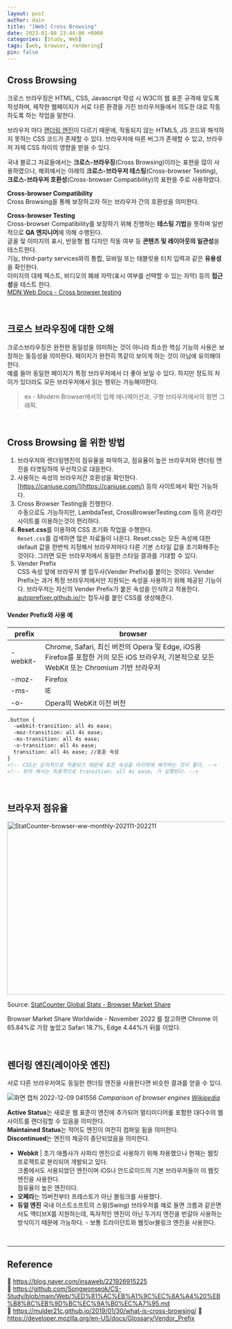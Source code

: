 ```yaml
---
layout: post
author: dain
title: "[Web] Cross Browsing"
date: 2023-01-08 23:44:00 +0900
categories: [Study, Web]
tags: [web, browser, rendering]
pin: false
---
```


## Cross Browsing

크로스 브라우징은 HTML, CSS, Javascript 작성 시 W3C의 웹 표준 규격에 맞도록 작성하며, 제작한 웹페이지가 서로 다른 환경을 가진 브라우저들에서 의도한 대로 작동하도록 하는 작업을 말한다.

브라우저 마다 [랜더링 엔진](https://github.com/da-in/tech-interview-study/blob/main/Web/%EB%B8%8C%EB%9D%BC%EC%9A%B0%EC%A0%80%EC%99%80%20%EB%A0%8C%EB%8D%94%EB%A7%81.md)이 다르기 때문에, 작동되지 않는 HTML5, JS 코드와 해석하지 못하는 CSS 코드가 존재할 수 있다. 브라우저에 따른 버그가 존재할 수 있고, 브라우저 자체 CSS 차이의 영향을 받을 수 있다.

국내 블로그 자료들에서는 **크로스-브라우징**(Cross Browsing)이라는 표현을 많이 사용하였으나, 해외에서는 아래의 **크로스-브라우저 테스팅**(Cross-browser Testing), **크로스-브라우저 호환성**(Cross-browser Compatibility)의 표현을 주로 사용하였다.

**Cross-browser Compatibility**  
Cross Browsing을 통해 보장하고자 하는 브라우저 간의 호환성을 의미한다.

**Cross-browser Testing**  
Cross-browser Compatibility를 보장하기 위해 진행하는 **테스팅 기법**을 뜻하며 일반적으로 **QA 엔지니어**에 의해 수행된다.  
글꼴 및 이미지의 표시, 반응형 웹 디자인 작동 여부 등 **콘텐츠 및 레이아웃의 일관성**을 테스트한다.  
기능, third-party services와의 통합, 모바일 또는 태블릿용 터치 입력과 같은 **유용성**을 확인한다.  
이미지의 대체 텍스트, 비디오의 폐쇄 자막(표시 여부를 선택할 수 있는 자막) 등의 **접근성**을 테스트 한다.  
[MDN Web Docs - Cross browser testing](https://developer.mozilla.org/en-US/docs/Learn/Tools_and_testing/Cross_browser_testing#prerequisites)

<br/>

## 크로스 브라우징에 대한 오해

크로스브라우징은 완전한 동일성을 의미하는 것이 아니라 최소한 핵심 기능의 사용은 보장하는 동등성을 의미한다. 페이지가 완전히 똑같이 보이게 하는 것이 아님에 유의해야한다.  
예를 들어 동일한 페이지가 특정 브라우저에서 더 좋아 보일 수 있다. 하지만 정도의 차이가 있더라도 모든 브라우저에서 읽는 행위는 가능해야한다.

> ex - Modern Browser에서의 입체 애니메이션과, 구형 브라우저에서의 평면 그래픽.

<br/>

## Cross Browsing 을 위한 방법

1. 브라우저와 렌더링엔진의 점유율을 파악하고, 점유율이 높은 브라우저와 렌더링 엔진을 타겟팅하여 우선적으로 대응한다.
2. 사용하는 속성의 브라우저간 호환성을 확인한다.  
   [https://caniuse.com/](https://caniuse.com/) 등의 사이트에서 확인 가능하다.
3. Cross Browser Testing을 진행한다.  
   수동으로도 가능하지만, LambdaTest, CrossBrowserTesting.com 등의 온라인 사이트를 이용하는것이 편리하다.
4. **Reset.css**를 이용하여 CSS 초기화 작업을 수행한다.  
   `Reset.css`를 검색하면 많은 자료들이 나온다. Reset.css는 모든 속성에 대한 default 값을 한번씩 지정해서 브라우저마다 다른 기본 스타일 값을 초기화해주는 것이다. 그러면 모든 브라우저에서 동일한 스타일 결과를 기대할 수 있다.
5. Vender Prefix  
   CSS 속성 앞에 브라우저 별 접두사(Vender Prefix)를 붙이는 것이다. Vender Prefix는 과거 특정 브라우저에서만 지원되는 속성을 사용하기 위해 제공된 기능이다. 브라우저는 자신의 Vender Prefix가 붙은 속성을 인식하고 적용한다.  
   [autoprefixer.github.io/](autoprefixer.github.io/)는 접두사를 붙인 CSS를 생성해준다.

#### Vender Prefix와 사용 예

| prefix   | browser                                                                                                                                      |
| -------- | -------------------------------------------------------------------------------------------------------------------------------------------- |
| -webkit- | Chrome, Safari, 최신 버전의 Opera 및 Edge, iOS용 Firefox를 포함한 거의 모든 iOS 브라우저, 기본적으로 모든 WebKit 또는 Chromium 기반 브라우저 |
| -moz-    | Firefox                                                                                                                                      |
| -ms-     | IE                                                                                                                                           |
| -o-      | Opera의 WebKit 이전 버전                                                                                                                     |

<!-- prettier-ignore -->
```html
.button {
  -webkit-transition: all 4s ease;
  -moz-transition: all 4s ease;
  -ms-transition: all 4s ease;
  -o-transition: all 4s ease;
  transition: all 4s ease; //표준 속성
}
<!-- CSS는 순차적으로 적용되기 때문에 표준 속성을 마지막에 배치하는 것이 좋다. -->
<!-- 위의 예시는 최종적으로 transition: all 4s ease; 가 실행된다. -->
```

<br/>

## 브라우저 점유율

<div id="all-browser-ww-monthly-202111-202211" width="600" height="400">
  <img style="width:600px; height: 400px;" src="https://user-images.githubusercontent.com/66757141/206550905-14fc2633-181d-4229-b8b4-fa84f66f7b19.png" alt="StatCounter-browser-ww-monthly-202111-202211"/>
</div>
<p>Source: <a href="https://gs.statcounter.com/">StatCounter Global Stats - Browser Market Share</a></p>

Browser Market Share Worldwide - November 2022 를 참고하면 Chrome 이 65.84%로 가장 높았고 Safari 18.7%, Edge 4.44%가 뒤를 이었다.

<br/>

## 렌더링 엔진(레이아웃 엔진)

서로 다른 브라우저여도 동일한 렌더링 엔진을 사용한다면 비슷한 결과를 얻을 수 있다.

![화면 캡처 2022-12-09 041556](https://user-images.githubusercontent.com/66757141/206547114-5d26cf01-dfc0-4867-8641-3547e9e38570.png)
_Comparison of browser engines [Wikipedia](https://en.wikipedia.org/wiki/Comparison_of_browser_engines)_

**Active Status**는 새로운 웹 표준이 엔진에 추가되어 멀티미디어를 포함한 대다수의 웹사이트를 렌더링할 수 있음을 의미한다.  
**Maintained Status**는 적어도 엔진이 여전히 컴파일 됨을 의미한다.  
**Discontinued**는 엔진의 제공이 중단되었음을 의미한다.

- **Webkit** | 초기 애플사가 사파리 엔진으로 사용하기 위해 차용했으나 현재는 웹킷 프로젝트로 분리되어 개발되고 있다.  
  크롬에서도 사용되었던 엔진이며 iOS나 안드로이드의 기본 브라우저들이 이 웹킷 엔진을 사용한다.  
  점유율이 높은 엔진이다.
- **오페라**는 15버전부터 프레스토가 아닌 블링크를 사용했다.
- **듀얼 엔진** 국내 이스트소프트의 스윙(Swing) 브라우저를 예로 들면 크롬과 같은면서도 액티브X를 지원하는데, 독자적인 엔진이 아닌 두가지 엔진을 번갈아 사용하는 방식이기 때문에 가능하다. - 보통 트라이던트와 웹킷or블링크 엔진을 사용한다.

<br/>

---

## Reference

📄 https://blog.naver.com/insaweb/221926915225  
📄 https://github.com/Songwonseok/CS-Study/blob/main/Web/%ED%81%AC%EB%A1%9C%EC%8A%A4%20%EB%B8%8C%EB%9D%BC%EC%9A%B0%EC%A7%95.md  
📄 https://mulder21c.github.io/2019/01/30/what-is-cross-browsing/
📄 https://developer.mozilla.org/en-US/docs/Glossary/Vendor_Prefix
